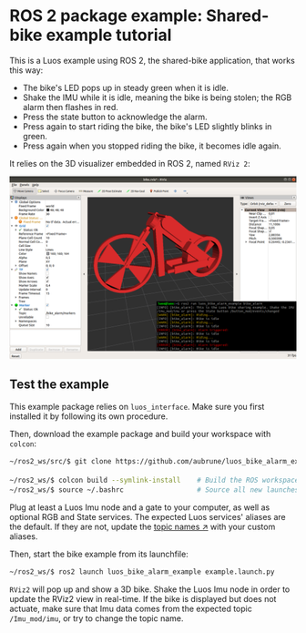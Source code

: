# ROS 2 package example: Shared-bike example tutorial

This is a Luos example using ROS 2, the shared-bike application, that works this way:

* The bike's LED pops up in steady green when it is idle.
* Shake the IMU while it is idle, meaning the bike is being stolen; the RGB alarm then flashes in red.
* Press the state button to acknowledge the alarm.
* Press again to start riding the bike, the bike's LED slightly blinks in green.
* Press again when you stopped riding the bike, it becomes idle again.

It relies on the 3D visualizer embedded in ROS 2, named `RViz 2`:

![Shared-bike example](https://raw.githubusercontent.com/aubrune/luos_bike_alarm_example/master/doc/img/rviz.png)

## Test the example

This example package relies on `luos_interface`. Make sure you first installed it by following its own procedure.

Then, download the example package and build your workspace with `colcon`:
```bash
~/ros2_ws/src/$ git clone https://github.com/aubrune/luos_bike_alarm_example.git

~/ros2_ws/$ colcon build --symlink-install    # Build the ROS workspace
~/ros2_ws/$ source ~/.bashrc                  # Source all new launches messages and resources
```

Plug at least a Luos Imu node and a gate to your computer, as well as optional RGB and State services. The expected Luos services' aliases are the default. If they are not, update the <a href="https://github.com/aubrune/luos_bike_alarm_example/blob/master/luos_bike_alarm_example/bike_alarm.py#L12-L15" target="_blank">topic names &#8599;</a> with your custom aliases.

Then, start the bike example from its launchfile:
```bash
~/ros2_ws/$ ros2 launch luos_bike_alarm_example example.launch.py
```

`RViz2` will pop up and show a 3D bike. Shake the Luos Imu node in order to update the RViz2 view in real-time. If the bike is displayed but does not actuate, make sure that Imu data comes from the expected topic `/Imu_mod/imu`, or try to change the topic name.
